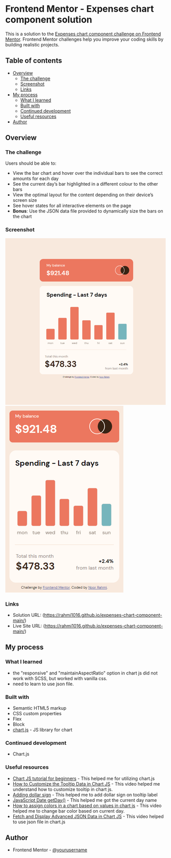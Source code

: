 # Frontend Mentor - Expenses chart component solution

This is a solution to the [Expenses chart component challenge on Frontend Mentor](https://www.frontendmentor.io/challenges/expenses-chart-component-e7yJBUdjwt). Frontend Mentor challenges help you improve your coding skills by building realistic projects.

## Table of contents

- [Overview](#overview)
  - [The challenge](#the-challenge)
  - [Screenshot](#screenshot)
  - [Links](#links)
- [My process](#my-process)
  - [What I learned](#what-i-learned)
  - [Built with](#built-with)
  - [Continued development](#continued-development)
  - [Useful resources](#useful-resources)
- [Author](#author)

## Overview

### The challenge

Users should be able to:

- View the bar chart and hover over the individual bars to see the correct amounts for each day
- See the current day’s bar highlighted in a different colour to the other bars
- View the optimal layout for the content depending on their device’s screen size
- See hover states for all interactive elements on the page
- **Bonus**: Use the JSON data file provided to dynamically size the bars on the chart

### Screenshot

![](./images/desktop.png)
![](./images/mobile.png)

### Links

- Solution URL: (https://rahmi1016.github.io/expenses-chart-component-main/)
- Live Site URL: (https://rahmi1016.github.io/expenses-chart-component-main/)

## My process

### What I learned

- the "responsive" and "maintainAspectRatio" option in chart js did not work with SCSS, but worked with vanilla css.
- need to learn to use json file.

### Built with

- Semantic HTML5 markup
- CSS custom properties
- Flex
- Block
- [chart.js](https://www.chartjs.org//) - JS library for chart

### Continued development

- Chart.js

### Useful resources

- [Chart JS tutorial for beginners](https://www.youtube.com/watch?v=NySBh_DIRlg) - This helped me for utilizing chart.js
- [How to Customize the Tooltip Data in Chart JS](https://www.youtube.com/watch?v=ti0-q5bjuhE) - This video helped me understand how to customize tooltip in chart js.
- [Adding dollar sign](https://stackoverflow.com/questions/70080681/how-can-i-add-a-euro-sign-%E2%82%AC-to-all-tooltips-in-my-chart-js-line-chart) - This helped me to add dollar sign on tooltip label
- [JavaScript Date getDay()](https://www.w3schools.com/jsref/jsref_getday.asp) - This helped me got the current day name
- [How to assign colors in a chart based on values in chart js](https://www.youtube.com/watch?v=ylWoIaSgThk) - This video helped me to change bar color based on current day.
- [Fetch and Display Advanced JSON Data in Chart JS](https://www.youtube.com/watch?v=mw5i_QGDomw) - This video helped to use json file in chart.js

## Author

- Frontend Mentor - [@yourusername](https://www.frontendmentor.io/profile/yourusername)
